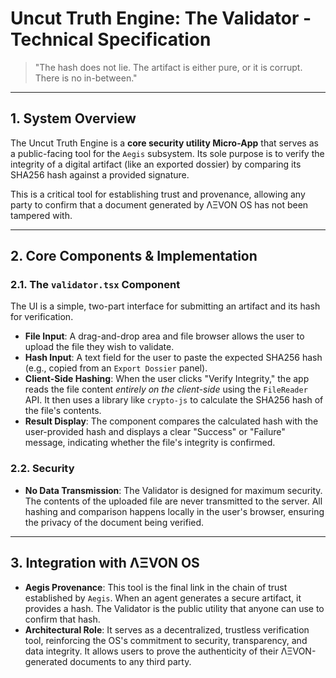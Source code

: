 # Uncut Truth Engine: The Validator - Technical Specification

> "The hash does not lie. The artifact is either pure, or it is corrupt. There is no in-between."

---

## 1. System Overview

The Uncut Truth Engine is a **core security utility Micro-App** that serves as a public-facing tool for the `Aegis` subsystem. Its sole purpose is to verify the integrity of a digital artifact (like an exported dossier) by comparing its SHA256 hash against a provided signature.

This is a critical tool for establishing trust and provenance, allowing any party to confirm that a document generated by ΛΞVON OS has not been tampered with.

---

## 2. Core Components & Implementation

### 2.1. The `validator.tsx` Component
The UI is a simple, two-part interface for submitting an artifact and its hash for verification.
- **File Input**: A drag-and-drop area and file browser allows the user to upload the file they wish to validate.
- **Hash Input**: A text field for the user to paste the expected SHA256 hash (e.g., copied from an `Export Dossier` panel).
- **Client-Side Hashing**: When the user clicks "Verify Integrity," the app reads the file content *entirely on the client-side* using the `FileReader` API. It then uses a library like `crypto-js` to calculate the SHA256 hash of the file's contents.
- **Result Display**: The component compares the calculated hash with the user-provided hash and displays a clear "Success" or "Failure" message, indicating whether the file's integrity is confirmed.

### 2.2. Security
- **No Data Transmission**: The Validator is designed for maximum security. The contents of the uploaded file are never transmitted to the server. All hashing and comparison happens locally in the user's browser, ensuring the privacy of the document being verified.

---

## 3. Integration with ΛΞVON OS

- **Aegis Provenance**: This tool is the final link in the chain of trust established by `Aegis`. When an agent generates a secure artifact, it provides a hash. The Validator is the public utility that anyone can use to confirm that hash.
- **Architectural Role**: It serves as a decentralized, trustless verification tool, reinforcing the OS's commitment to security, transparency, and data integrity. It allows users to prove the authenticity of their ΛΞVON-generated documents to any third party.